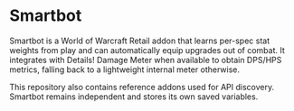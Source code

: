# Smartbot

Smartbot is a World of Warcraft Retail addon that learns per-spec stat weights from play and can automatically equip upgrades out of combat. It integrates with Details! Damage Meter when available to obtain DPS/HPS metrics, falling back to a lightweight internal meter otherwise.

This repository also contains reference addons used for API discovery. Smartbot remains independent and stores its own saved variables.
